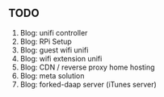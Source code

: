 ## TODO
1. Blog: unifi controller
2. Blog: RPi Setup
3. Blog: guest wifi unifi
4. Blog: wifi extension unifi
5. Blog: CDN / reverse proxy home hosting
6. Blog: meta solution
7. Blog: forked-daap server (iTunes server)
